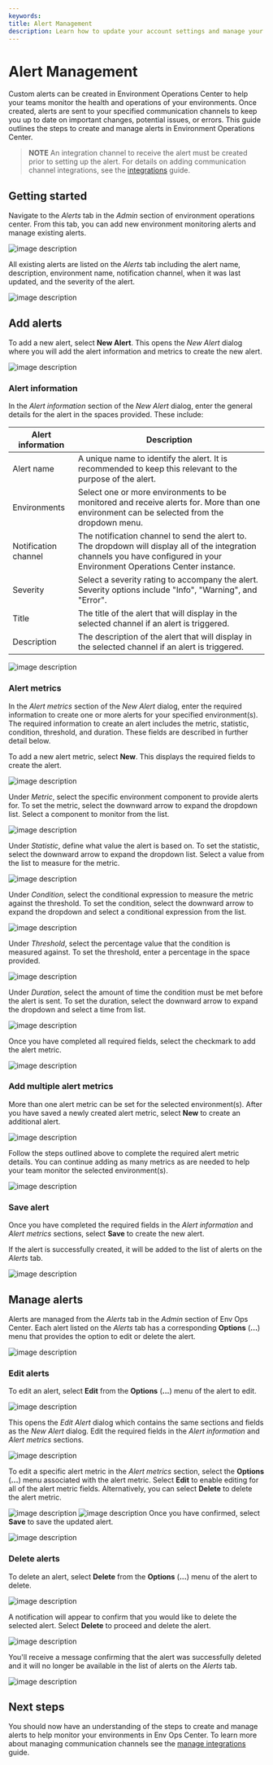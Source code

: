 ```yaml
---
keywords:
title: Alert Management
description: Learn how to update your account settings and manage your API tokens. Users can generate API tokens for applications that are required to connect to Environment Operations Center without logging in.
---
```

# Alert Management

Custom alerts can be created in Environment Operations Center to help your teams monitor the health and operations of your environments. Once created, alerts are sent to your specified communication channels to keep you up to date on important changes, potential issues, or errors. This guide outlines the steps to create and manage alerts in Environment Operations Center.

> **NOTE** An integration channel to receive the alert must be created prior to setting up the alert. For details on adding communication channel integrations, see the [integrations](../integrations/manage-integrations.md) guide.

## Getting started

Navigate to the *Alerts* tab in the *Admin* section of environment operations center. From this tab, you can add new environment monitoring alerts and manage existing alerts.

![image description](images/alerts-tab.png)

All existing alerts are listed on the *Alerts* tab including the alert name, description, environment name, notification channel, when it was last updated, and the severity of the alert.

![image description](images/alert-details.png)

## Add alerts

To add a new alert, select **New Alert**. This opens the *New Alert* dialog where you will add the alert information and metrics to create the new alert.

![image description](images/new-alert.png)

### Alert information

In the *Alert information* section of the *New Alert* dialog, enter the general details for the alert in the spaces provided. These include:

| Alert information | Description |
| ----------------- | ----------- |
| Alert name | A unique name to identify the alert. It is recommended to keep this relevant to the purpose of the alert. |
| Environments | Select one or more environments to be monitored and receive alerts for. More than one environment can be selected from the dropdown menu. |
| Notification channel | The notification channel to send the alert to. The dropdown will display all of the integration channels you have configured in your Environment Operations Center instance. |
| Severity | Select a severity rating to accompany the alert. Severity options include "Info", "Warning", and "Error". |
| Title | The title of the alert that will display in the selected channel if an alert is triggered. |
| Description | The description of the alert that will display in the selected channel if an alert is triggered. |

![image description](images/alert-info.png)

### Alert metrics

In the *Alert metrics* section of the *New Alert* dialog, enter the required information to create one or more alerts for your specified environment(s). The required information to create an alert includes the metric, statistic, condition, threshold, and duration. These fields are described in further detail below.

To add a new alert metric, select **New**. This displays the required fields to create the alert.

![image description](images/first-alert.png)

Under *Metric*, select the specific environment component to provide alerts for. To set the metric, select the downward arrow to expand the dropdown list. Select a component to monitor from the list.

![image description](images/metric.png)

Under *Statistic*, define what value the alert is based on. To set the statistic, select the downward arrow to expand the dropdown list. Select a value from the list to measure for the metric.

![image description](images/statistic.png)

Under *Condition*, select the conditional expression to measure the metric against the threshold. To set the condition, select the downward arrow to expand the dropdown and select a conditional expression from the list.

![image description](images/condition.png)

Under *Threshold*, select the percentage value that the condition is measured against. To set the threshold, enter a percentage in the space provided.

![image description](images/threshold.png)

Under *Duration*, select the amount of time the condition must be met before the alert is sent. To set the duration, select the downward arrow to expand the dropdown and select a time from list.

![image description](images/duration.png)

Once you have completed all required fields, select the checkmark to add the alert metric.

![image description](images/checkmark.png)

### Add multiple alert metrics

More than one alert metric can be set for the selected environment(s). After you have saved a newly created alert metric, select **New** to create an additional alert.

![image description](images/new.png)

Follow the steps outlined above to complete the required alert metric details. You can continue adding as many metrics as are needed to help your team monitor the selected environment(s).

![image description](images/metric-fields.png)

### Save alert

Once you have completed the required fields in the *Alert information* and *Alert metrics* sections, select **Save** to create the new alert.

If the alert is successfully created, it will be added to the list of alerts on the *Alerts* tab.

![image description](images/save-alert.png)

## Manage alerts

Alerts are managed from the *Alerts* tab in the *Admin* section of Env Ops Center. Each alert listed on the *Alerts* tab has a corresponding **Options** (**...**) menu that provides the option to edit or delete the alert.

![image description](images/options.png)

### Edit alerts

To edit an alert, select **Edit** from the **Options** (**...**) menu of the alert to edit.

![image description](images/edit.png)

This opens the *Edit Alert* dialog which contains the same sections and fields as the *New Alert* dialog. Edit the required fields in the *Alert information* and *Alert metrics* sections.

![image description](images/editdialog.png)

To edit a specific alert metric in the *Alert metrics* section, select the **Options** (**...**) menu associated with the alert metric. Select **Edit** to enable editing for all of the alert metric fields. Alternatively, you can select **Delete** to delete the alert metric.

![image description](images/metric-options.png)
![image description](images/metric-edit.png)
Once you have confirmed, select **Save** to save the updated alert.

![image description](images/save-edit.png)

### Delete alerts

To delete an alert, select **Delete** from the **Options** (**...**) menu of the alert to delete.

![image description](images/delete.png)

A notification will appear to confirm that you would like to delete the selected alert. Select **Delete** to proceed and delete the alert.

![image description](images/confirm-delete.png)

You'll receive a message confirming that the alert was successfully deleted and it will no longer be available in the list of alerts on the *Alerts* tab.

![image description](images/deleted.png)

## Next steps

You should now have an understanding of the steps to create and manage alerts to help monitor your environments in Env Ops Center. To learn more about managing communication channels see the [manage integrations](../integrations/manage-integrations.md) guide.
